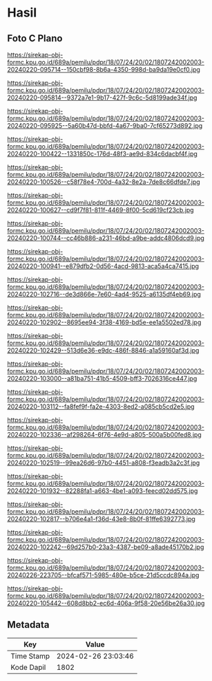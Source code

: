 # Hasil

## Foto C Plano

https://sirekap-obj-formc.kpu.go.id/689a/pemilu/pdpr/18/07/24/20/02/1807242002003-20240220-095714--150cbf98-8b6a-4350-998d-ba9da19e0cf0.jpg

https://sirekap-obj-formc.kpu.go.id/689a/pemilu/pdpr/18/07/24/20/02/1807242002003-20240220-095814--9372a7e1-9b17-427f-9c6c-5d8199ade34f.jpg

https://sirekap-obj-formc.kpu.go.id/689a/pemilu/pdpr/18/07/24/20/02/1807242002003-20240220-095925--5a60b47d-bbfd-4a67-9ba0-7cf65273d892.jpg

https://sirekap-obj-formc.kpu.go.id/689a/pemilu/pdpr/18/07/24/20/02/1807242002003-20240220-100422--1331850c-176d-48f3-ae9d-834c6dacbf4f.jpg

https://sirekap-obj-formc.kpu.go.id/689a/pemilu/pdpr/18/07/24/20/02/1807242002003-20240220-100526--c58f78e4-700d-4a32-8e2a-7de8c66dfde7.jpg

https://sirekap-obj-formc.kpu.go.id/689a/pemilu/pdpr/18/07/24/20/02/1807242002003-20240220-100627--cd9f7f81-811f-4469-8f00-5cd619cf23cb.jpg

https://sirekap-obj-formc.kpu.go.id/689a/pemilu/pdpr/18/07/24/20/02/1807242002003-20240220-100744--cc46b886-a231-46bd-a9be-addc4806dcd9.jpg

https://sirekap-obj-formc.kpu.go.id/689a/pemilu/pdpr/18/07/24/20/02/1807242002003-20240220-100941--e879dfb2-0d56-4acd-9813-aca5a4ca7415.jpg

https://sirekap-obj-formc.kpu.go.id/689a/pemilu/pdpr/18/07/24/20/02/1807242002003-20240220-102716--de3d866e-7e60-4ad4-9525-a6135df4eb69.jpg

https://sirekap-obj-formc.kpu.go.id/689a/pemilu/pdpr/18/07/24/20/02/1807242002003-20240220-102902--8695ee94-3f38-4169-bd5e-ee1a5502ed78.jpg

https://sirekap-obj-formc.kpu.go.id/689a/pemilu/pdpr/18/07/24/20/02/1807242002003-20240220-102429--513d6e36-e9dc-486f-8846-a1a59160af3d.jpg

https://sirekap-obj-formc.kpu.go.id/689a/pemilu/pdpr/18/07/24/20/02/1807242002003-20240220-103000--a81ba751-41b5-4509-bff3-7026316ce447.jpg

https://sirekap-obj-formc.kpu.go.id/689a/pemilu/pdpr/18/07/24/20/02/1807242002003-20240220-103112--fa8fef9f-fa2e-4303-8ed2-a085cb5cd2e5.jpg

https://sirekap-obj-formc.kpu.go.id/689a/pemilu/pdpr/18/07/24/20/02/1807242002003-20240220-102336--af298264-6f76-4e9d-a805-500a5b00fed8.jpg

https://sirekap-obj-formc.kpu.go.id/689a/pemilu/pdpr/18/07/24/20/02/1807242002003-20240220-102519--99ea26d6-97b0-4451-a808-f3eadb3a2c3f.jpg

https://sirekap-obj-formc.kpu.go.id/689a/pemilu/pdpr/18/07/24/20/02/1807242002003-20240220-101932--82288fa1-a663-4be1-a093-feecd02dd575.jpg

https://sirekap-obj-formc.kpu.go.id/689a/pemilu/pdpr/18/07/24/20/02/1807242002003-20240220-102817--b706e4a1-f36d-43e8-8b0f-81ffe6392773.jpg

https://sirekap-obj-formc.kpu.go.id/689a/pemilu/pdpr/18/07/24/20/02/1807242002003-20240220-102242--69d257b0-23a3-4387-be09-a8ade45170b2.jpg

https://sirekap-obj-formc.kpu.go.id/689a/pemilu/pdpr/18/07/24/20/02/1807242002003-20240226-223705--bfcaf571-5985-480e-b5ce-21d5ccdc894a.jpg

https://sirekap-obj-formc.kpu.go.id/689a/pemilu/pdpr/18/07/24/20/02/1807242002003-20240220-105442--608d8bb2-ec6d-406a-9f58-20e56be26a30.jpg


## Metadata

| Key        | Value               |
| ---------- | ------------------- |
| Time Stamp | 2024-02-26 23:03:46 |
| Kode Dapil | 1802                |



